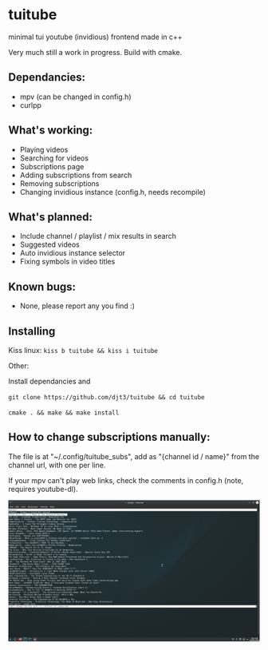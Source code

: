 # tuitube
minimal tui youtube (invidious) frontend made in c++

Very much still a work in progress. Build with cmake. 

## Dependancies:
- mpv (can be changed in config.h)
- curlpp

## What's working:
- Playing videos
- Searching for videos
- Subscriptions page
- Adding subscriptions from search
- Removing subscriptions
- Changing invidious instance (config.h, needs recompile)

## What's planned:
- Include channel / playlist / mix results in search
- Suggested videos
- Auto invidious instance selector
- Fixing symbols in video titles

## Known bugs:
- None, please report any you find :)

## Installing
Kiss linux:
`kiss b tuitube && kiss i tuitube`

Other:

Install dependancies and

`git clone https://github.com/djt3/tuitube && cd tuitube`

`cmake . && make && make install`

## How to change subscriptions manually:
The file is at "~/.config/tuitube_subs", add as "{channel id / name}" from the channel url, with one per line.

If your mpv can't play web links, check the comments in config.h (note, requires youtube-dl).

![Screenshot](https://github.com/djt3/tuitube/blob/master/tuitube.png?raw=true)
